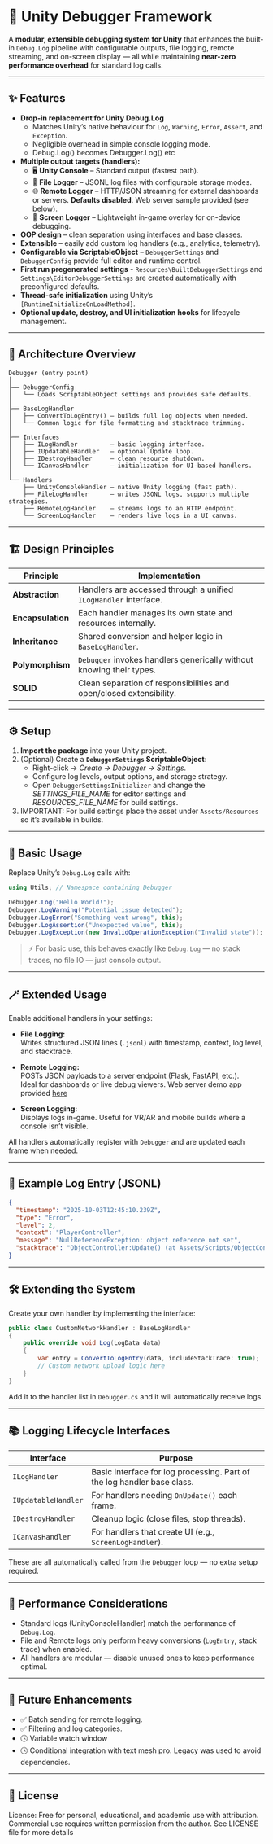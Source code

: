 # 🧩 Unity Debugger Framework

A **modular, extensible debugging system for Unity** that enhances the built-in `Debug.Log` pipeline with configurable outputs, file logging, remote streaming, and on-screen display — all while maintaining **near-zero performance overhead** for standard log calls.

---

## ✨ Features

- **Drop-in replacement for Unity Debug.Log**
  - Matches Unity’s native behaviour for `Log`, `Warning`, `Error`, `Assert`, and `Exception`.
  - Negligible overhead in simple console logging mode.
  - Debug.Log() becomes Debugger.Log() etc
- **Multiple output targets (handlers):**
  - 🖥️ **Unity Console** – Standard output (fastest path).  
  - 📄 **File Logger** – JSONL log files with configurable storage modes.  
  - 🌐 **Remote Logger** – HTTP/JSON streaming for external dashboards or servers.  **Defaults disabled**. Web server sample provided (see below).
  - 🧾 **Screen Logger** – Lightweight in-game overlay for on-device debugging.  
- **OOP design** – clean separation using interfaces and base classes.  
- **Extensible** – easily add custom log handlers (e.g., analytics, telemetry).  
- **Configurable via ScriptableObject** – `DebuggerSettings` and `DebuggerConfig` provide full editor and runtime control.  
- **First run pregenerated settings** - `Resources\BuiltDebuggerSettings` and `Settings\EditorDebuggerSettings` are created automatically with preconfigured defaults.
- **Thread-safe initialization** using Unity’s `[RuntimeInitializeOnLoadMethod]`.  
- **Optional update, destroy, and UI initialization hooks** for lifecycle management.

---

## 🧠 Architecture Overview

```
Debugger (entry point)
│
├── DebuggerConfig
│   └── Loads ScriptableObject settings and provides safe defaults.
│
├── BaseLogHandler
│   ├── ConvertToLogEntry() – builds full log objects when needed.
│   └── Common logic for file formatting and stacktrace trimming.
│
├── Interfaces
│   ├── ILogHandler         – basic logging interface.
│   ├── IUpdatableHandler   – optional Update loop.
│   ├── IDestroyHandler     – clean resource shutdown.
│   └── ICanvasHandler      – initialization for UI-based handlers.
│
└── Handlers
    ├── UnityConsoleHandler – native Unity logging (fast path).
    ├── FileLogHandler      – writes JSONL logs, supports multiple strategies.
    ├── RemoteLogHandler    – streams logs to an HTTP endpoint.
    └── ScreenLogHandler    – renders live logs in a UI canvas.
```

---

## 🏗️ Design Principles

| Principle | Implementation |
|------------|----------------|
| **Abstraction** | Handlers are accessed through a unified `ILogHandler` interface. |
| **Encapsulation** | Each handler manages its own state and resources internally. |
| **Inheritance** | Shared conversion and helper logic in `BaseLogHandler`. |
| **Polymorphism** | `Debugger` invokes handlers generically without knowing their types. |
| **SOLID** | Clean separation of responsibilities and open/closed extensibility. |

---

## ⚙️ Setup

1. **Import the package** into your Unity project.  
2. (Optional) Create a **`DebuggerSettings` ScriptableObject**:  
   - Right-click → *Create → Debugger → Settings*.  
   - Configure log levels, output options, and storage strategy. 
   - Open `DebuggerSettingsInitializer` and change the *SETTINGS_FILE_NAME* for editor settings and *RESOURCES_FILE_NAME* for build settings.
3. IMPORTANT: For build settings place the asset under `Assets/Resources` so it’s available in builds.  

---

## 🧩 Basic Usage

Replace Unity’s `Debug.Log` calls with:

```csharp
using Utils; // Namespace containing Debugger

Debugger.Log("Hello World!");
Debugger.LogWarning("Potential issue detected");
Debugger.LogError("Something went wrong", this);
Debugger.LogAssertion("Unexpected value", this);
Debugger.LogException(new InvalidOperationException("Invalid state"));
```

> ⚡ For basic use, this behaves exactly like `Debug.Log` — no stack traces, no file IO — just console output.

---

## 🪄 Extended Usage

Enable additional handlers in your settings:

- **File Logging:**  
  Writes structured JSON lines (`.jsonl`) with timestamp, context, log level, and stacktrace.

- **Remote Logging:**  
  POSTs JSON payloads to a server endpoint (Flask, FastAPI, etc.).  
  Ideal for dashboards or live debug viewers.
  Web server demo app provided [here](https://github.com/bigmonmulgrew/UnityRemoteLogServer)

- **Screen Logging:**  
  Displays logs in-game. Useful for VR/AR and mobile builds where a console isn’t visible.

All handlers automatically register with `Debugger` and are updated each frame when needed.

---

## 🧱 Example Log Entry (JSONL)

```json
{
  "timestamp": "2025-10-03T12:45:10.239Z",
  "type": "Error",
  "level": 2,
  "context": "PlayerController",
  "message": "NullReferenceException: object reference not set",
  "stacktrace": "ObjectController:Update() (at Assets/Scripts/ObjectController.cs:45)"
}
```

---

## 🛠️ Extending the System

Create your own handler by implementing the interface:

```csharp
public class CustomNetworkHandler : BaseLogHandler
{
    public override void Log(LogData data)
    {
        var entry = ConvertToLogEntry(data, includeStackTrace: true);
        // Custom network upload logic here
    }
}
```

Add it to the handler list in `Debugger.cs` and it will automatically receive logs.

---

## 📚 Logging Lifecycle Interfaces

| Interface | Purpose |
|------------|----------|
| `ILogHandler` | Basic interface for log processing. Part of the log handler base class. |
| `IUpdatableHandler` | For handlers needing `OnUpdate()` each frame. |
| `IDestroyHandler` | Cleanup logic (close files, stop threads). |
| `ICanvasHandler` | For handlers that create UI (e.g., `ScreenLogHandler`). |

These are all automatically called from the `Debugger` loop — no extra setup required.

---

## 🧩 Performance Considerations

- Standard logs (UnityConsoleHandler) match the performance of `Debug.Log`.  
- File and Remote logs only perform heavy conversions (`LogEntry`, stack trace) when enabled.  
- All handlers are modular — disable unused ones to keep performance optimal.

---

## 🧠 Future Enhancements

- ✅ Batch sending for remote logging.  
- ✅ Filtering and log categories.  
- 🕓 Variable watch window  
- 🕓 Conditional integration with text mesh pro. Legacy was used to avoid dependencies.

---

## 🧾 License

License:
Free for personal, educational, and academic use with attribution.
Commercial use requires written permission from the author.
See LICENSE file for more details
